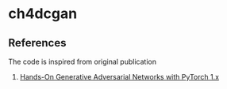 # ch4dcgan

## References
The code is inspired from original publication
1. [Hands-On Generative Adversarial Networks with PyTorch 1.x](https://github.com/PacktPublishing/Hands-On-Generative-Adversarial-Networks-with-PyTorch-1.x.)
